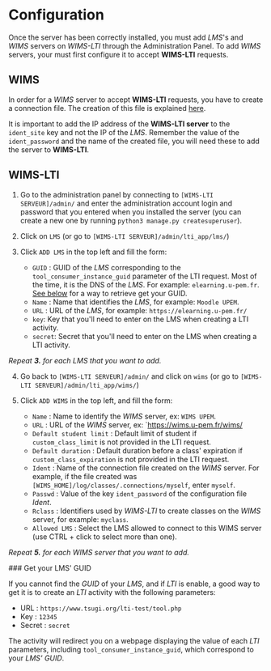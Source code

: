 # Configuration

Once the server has been correctly installed, you must add *LMS*'s and *WIMS* servers on
*WIMS-LTI* through the Administration Panel. To add *WIMS* servers, your must first configure
it to accept **WIMS-LTI** requests.

## WIMS

In order for a *WIMS* server to accept **WIMS-LTI** requests, you have to create
a connection file. The creation of this file is explained 
[here](https://wimsapi.readthedocs.io/#configuration).

It is important to add the IP address of the **WIMS-LTI server** to the 
`ident_site` key and not the IP of the *LMS*.
Remember the value of the `ident_password` and the name of the created file,
you will need these to add the server to **WIMS-LTI**.


## WIMS-LTI

1. Go to the administration panel by connecting to `[WIMS-LTI SERVEUR]/admin/` and
enter the administration account login and password that you entered when you installed
the server (you can create a new one by running `python3 manage.py createsuperuser`).

2. Click on `LMS` (or go to  `[WIMS-LTI SERVEUR]/admin/lti_app/lms/`)

3. Click `ADD LMS` in the top left and fill the form:
    * `GUID` : GUID of the *LMS* corresponding to the `tool_consumer_instance_guid` parameter
               of the LTI request. Most of the time, it is the DNS of the *LMS*.
               For example: `elearning.u-pem.fr`. [See below](#get-your-lms-guid) for a way to retrieve get your GUID.
    * `Name` : Name that identifies the *LMS*, for example: `Moodle UPEM`.
    * `URL` : URL of the *LMS*, for example: `https://elearning.u-pem.fr/`
    * `key`: Key that you'll need to enter on the LMS when creating a LTI activity.
    * `secret`: Secret that you'll need to enter on the LMS when creating a LTI activity.
    
*Repeat ***3.*** for each *LMS* that you want to add.*


4. Go back to `[WIMS-LTI SERVEUR]/admin/` and click on `wims` (or go to `[WIMS-LTI SERVEUR]/admin/lti_app/wims/`)

5. Click `ADD WIMS` in the top left, and fill the form:
    * `Name` : Name to identify the *WIMS* server, ex: `WIMS UPEM`.
    * `URL` : URL of the *WIMS* server, ex: `https://wims.u-pem.fr/wims/
    * `Default student limit` : Default limit of student if `custom_class_limit` is not
                                provided in the LTI request.
    * `Default duration` : Default duration before a class' expiration if `custom_class_expiration`
                                is not provided in the LTI request.
    * `Ident` : Name of the connection file created on the *WIMS* server. 
                For example, if the file created was `[WIMS_HOME]/log/classes/.connections/myself`,
                enter `myself`.
    * `Passwd` : Value of the key `ident_password` of the configuration file *Ident*.
    * `Rclass` : Identifiers used by *WIMS-LTI* to create classes on the *WIMS* server,
                 for example: `myclass`.
    * `Allowed LMS` : Select the LMS allowed to connect to this WIMS server (use CTRL + click to 
      select more than one).
    
*Repeat ***5.*** for each *WIMS* server that you want to add.*


### Get your LMS' GUID

If you cannot find the *GUID* of your *LMS*, and if *LTI* is enable, a good way to get it is
to create an *LTI* activity with the following parameters:

* URL : `https://www.tsugi.org/lti-test/tool.php`
* Key : `12345`
* Secret : `secret`

The activity will redirect you on a webpage displaying the value of each *LTI* parameters,
including `tool_consumer_instance_guid`, which correspond to your *LMS' GUID*.
